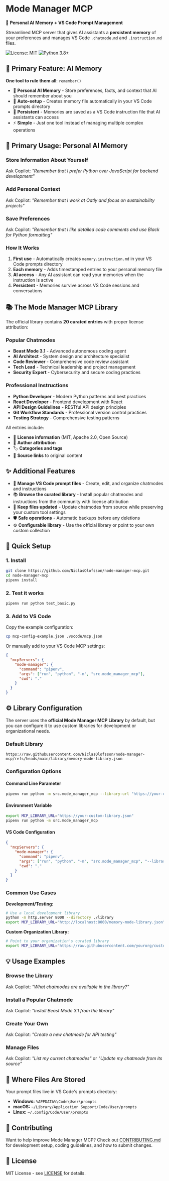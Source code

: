 # Mode Manager MCP

🧠 **Personal AI Memory + VS Code Prompt Management**

Streamlined MCP server that gives AI assistants a **persistent memory** of your preferences and manages VS Code `.chatmode.md` and `.instruction.md` files.

[![License: MIT](https://img.shields.io/badge/License-MIT-yellow.svg)](https://opensource.org/licenses/MIT)
[![Python 3.8+](https://img.shields.io/badge/python-3.8+-blue.svg)](https://www.python.org/downloads/)

## 🎯 Primary Feature: AI Memory

**One tool to rule them all**: `remember()`

- 🧠 **Personal AI Memory** - Store preferences, facts, and context that AI should remember about you
- 🔄 **Auto-setup** - Creates memory file automatically in your VS Code prompts directory  
- 💾 **Persistent** - Memories are saved as a VS Code instruction file that AI assistants can access
- ⚡ **Simple** - Just one tool instead of managing multiple complex operations

## 🧠 Primary Usage: Personal AI Memory

### Store Information About Yourself
Ask Copilot: *"Remember that I prefer Python over JavaScript for backend development"*

### Add Personal Context  
Ask Copilot: *"Remember that I work at Oatly and focus on sustainability projects"*

### Save Preferences
Ask Copilot: *"Remember that I like detailed code comments and use Black for Python formatting"*

### How It Works
1. **First use** - Automatically creates `memory.instruction.md` in your VS Code prompts directory
2. **Each memory** - Adds timestamped entries to your personal memory file
3. **AI access** - Any AI assistant can read your memories when the instruction is active
4. **Persistent** - Memories survive across VS Code sessions and conversations

## 📚 The Mode Manager MCP Library

The official library contains **20 curated entries** with proper license attribution:

### Popular Chatmodes
- **Beast Mode 3.1** - Advanced autonomous coding agent
- **AI Architect** - System design and architecture specialist  
- **Code Reviewer** - Comprehensive code review assistant
- **Tech Lead** - Technical leadership and project management
- **Security Expert** - Cybersecurity and secure coding practices

### Professional Instructions
- **Python Developer** - Modern Python patterns and best practices
- **React Developer** - Frontend development with React
- **API Design Guidelines** - RESTful API design principles
- **Git Workflow Standards** - Professional version control practices
- **Testing Strategy** - Comprehensive testing patterns

All entries include:
- 📄 **License information** (MIT, Apache 2.0, Open Source)
- 👤 **Author attribution** 
- 🏷️ **Categories and tags**
- 🔗 **Source links** to original content

## ✨ Additional Features

- 📂 **Manage VS Code prompt files** - Create, edit, and organize chatmodes and instructions
- 📚 **Browse the curated library** - Install popular chatmodes and instructions from the community with license attribution
- 🔄 **Keep files updated** - Update chatmodes from source while preserving your custom tool settings
- 🛡️ **Safe operations** - Automatic backups before any deletions
- ⚙️ **Configurable library** - Use the official library or point to your own custom collection

## 🚀 Quick Setup

### 1. Install

```bash
git clone https://github.com/NiclasOlofsson/node-manager-mcp.git
cd node-manager-mcp
pipenv install
```

### 2. Test it works

```bash
pipenv run python test_basic.py
```

### 3. Add to VS Code

Copy the example configuration:

```bash
cp mcp-config-example.json .vscode/mcp.json
```

Or manually add to your VS Code MCP settings:

```json
{
  "mcpServers": {
    "mode-manager": {
      "command": "pipenv",
      "args": ["run", "python", "-m", "src.mode_manager_mcp"],
      "cwd": "."
    }
  }
}
```

## ⚙️ Library Configuration

The server uses the **official Mode Manager MCP Library** by default, but you can configure it to use custom libraries for development or organizational needs.

### Default Library
```
https://raw.githubusercontent.com/NiclasOlofsson/node-manager-mcp/refs/heads/main/library/memory-mode-library.json
```

### Configuration Options

#### Command Line Parameter
```bash
pipenv run python -m src.mode_manager_mcp --library-url "https://your-custom-library.json"
```

#### Environment Variable
```bash
export MCP_LIBRARY_URL="https://your-custom-library.json"
pipenv run python -m src.mode_manager_mcp
```

#### VS Code Configuration
```json
{
  "mcpServers": {
    "mode-manager": {
      "command": "pipenv",
      "args": ["run", "python", "-m", "src.mode_manager_mcp", "--library-url", "https://your-custom-library.json"],
      "cwd": "."
    }
  }
}
```

### Common Use Cases

**Development/Testing:**
```bash
# Use a local development library
python -m http.server 8000 --directory ./library
export MCP_LIBRARY_URL="http://localhost:8000/memory-mode-library.json"
```

**Custom Organization Library:**
```bash
# Point to your organization's curated library
export MCP_LIBRARY_URL="https://raw.githubusercontent.com/yourorg/custom-prompts/main/library.json"
```

## 💡 Usage Examples

### Browse the Library
Ask Copilot: *"What chatmodes are available in the library?"*

### Install a Popular Chatmode  
Ask Copilot: *"Install Beast Mode 3.1 from the library"*

### Create Your Own
Ask Copilot: *"Create a new chatmode for API testing"*

### Manage Files
Ask Copilot: *"List my current chatmodes"* or *"Update my chatmode from its source"*

## 📁 Where Files Are Stored

Your prompt files live in VS Code's prompts directory:
- **Windows:** `%APPDATA%\Code\User\prompts`
- **macOS:** `~/Library/Application Support/Code/User/prompts`  
- **Linux:** `~/.config/Code/User/prompts`

## 🤝 Contributing

Want to help improve Mode Manager MCP? Check out [CONTRIBUTING.md](CONTRIBUTING.md) for development setup, coding guidelines, and how to submit changes.

## 📄 License

MIT License - see [LICENSE](LICENSE) for details.
